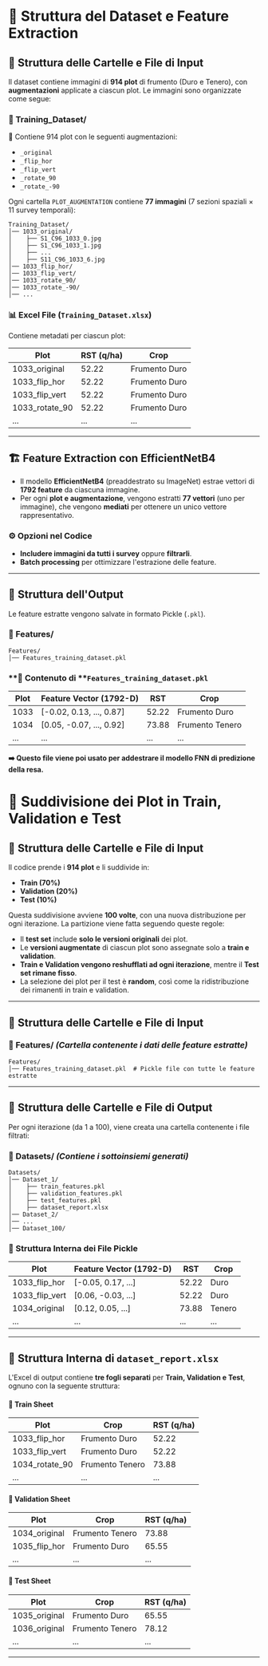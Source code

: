 # 📁 Struttura del Dataset e Feature Extraction

## 📂 **Struttura delle Cartelle e File di Input**

Il dataset contiene immagini di **914 plot** di frumento (Duro e Tenero), con **augmentazioni** applicate a ciascun plot. Le immagini sono organizzate come segue:

### **📁 Training\_Dataset/**

📌 Contiene 914 plot con le seguenti augmentazioni:

- `_original`
- `_flip_hor`
- `_flip_vert`
- `_rotate_90`
- `_rotate_-90`

Ogni cartella `PLOT_AUGMENTATION` contiene **77 immagini** (7 sezioni spaziali × 11 survey temporali):

```
Training_Dataset/
│── 1033_original/
│    ├── S1_C96_1033_0.jpg
│    ├── S1_C96_1033_1.jpg
│    ├── ...
│    ├── S11_C96_1033_6.jpg
│── 1033_flip_hor/
│── 1033_flip_vert/
│── 1033_rotate_90/
│── 1033_rotate_-90/
│── ...
```

### **📊 Excel File (****`Training_Dataset.xlsx`****)**

Contiene metadati per ciascun plot:

| Plot             | RST (q/ha) | Crop          |
| ---------------- | ---------- | ------------- |
| 1033\_original   | 52.22      | Frumento Duro |
| 1033\_flip\_hor  | 52.22      | Frumento Duro |
| 1033\_flip\_vert | 52.22      | Frumento Duro |
| 1033\_rotate\_90 | 52.22      | Frumento Duro |
| ...              | ...        | ...           |

---

## 🏗 **Feature Extraction con EfficientNetB4**

- Il modello **EfficientNetB4** (preaddestrato su ImageNet) estrae vettori di **1792 feature** da ciascuna immagine.
- Per ogni **plot e augmentazione**, vengono estratti **77 vettori** (uno per immagine), che vengono **mediati** per ottenere un unico vettore rappresentativo.

### **⚙️ Opzioni nel Codice**

- **Includere immagini da tutti i survey** oppure **filtrarli**.
- **Batch processing** per ottimizzare l'estrazione delle feature.

---

## 📂 Struttura dell'Output

Le feature estratte vengono salvate in formato Pickle (`.pkl`).

### **📁 Features/**

```
Features/
│── Features_training_dataset.pkl
```

### **📄 Contenuto di ****`Features_training_dataset.pkl`**

| Plot | Feature Vector (1792-D)  | RST   | Crop            |
| ---- | ------------------------ | ----- | --------------- |
| 1033 | [-0.02, 0.13, ..., 0.87] | 52.22 | Frumento Duro   |
| 1034 | [0.05, -0.07, ..., 0.92] | 73.88 | Frumento Tenero |
| ...  | ...                      | ...   | ...             |

**➡️ Questo file viene poi usato per addestrare il modello FNN di predizione della resa.**




# 📁 Suddivisione dei Plot in Train, Validation e Test

## 📂 **Struttura delle Cartelle e File di Input**

Il codice prende i **914 plot** e li suddivide in:

- **Train (70%)**
- **Validation (20%)**
- **Test (10%)**

Questa suddivisione avviene **100 volte**, con una nuova distribuzione per ogni iterazione. La partizione viene fatta seguendo queste regole:

- Il **test set** include **solo le versioni originali** dei plot.
- Le **versioni augmentate** di ciascun plot sono assegnate solo a **train e validation**.
- **Train e Validation vengono reshufflati ad ogni iterazione**, mentre il **Test set rimane fisso**.
- La selezione dei plot per il test è **random**, così come la ridistribuzione dei rimanenti in train e validation.

---

## 📂 **Struttura delle Cartelle e File di Input**

### **📁 Features/** *(Cartella contenente i dati delle feature estratte)*
```
Features/
│── Features_training_dataset.pkl  # Pickle file con tutte le feature estratte
```

---

## 📂 **Struttura delle Cartelle e File di Output**
Per ogni iterazione (da 1 a 100), viene creata una cartella contenente i file filtrati:

### **📁 Datasets/** *(Contiene i sottoinsiemi generati)*
```
Datasets/
│── Dataset_1/
│    ├── train_features.pkl
│    ├── validation_features.pkl
│    ├── test_features.pkl
│    ├── dataset_report.xlsx
│── Dataset_2/
│── ...
│── Dataset_100/
```

### **📄 Struttura Interna dei File Pickle**
| Plot             | Feature Vector (1792-D) | RST   | Crop   |
| ---------------- | ----------------------- | ----- | ------ |
| 1033_flip_hor  | [-0.05, 0.17, ...]      | 52.22 | Duro   |
| 1033_flip_vert | [0.06, -0.03, ...]      | 52.22 | Duro   |
| 1034_original   | [0.12, 0.05, ...]       | 73.88 | Tenero |
| ...              | ...                     | ...   | ...    |

---

## 📄 **Struttura Interna di `dataset_report.xlsx`**
L'Excel di output contiene **tre fogli separati** per **Train, Validation e Test**, ognuno con la seguente struttura:

#### **📑 Train Sheet**
| Plot          | Crop         | RST (q/ha) |
|--------------|-------------|------------|
| 1033_flip_hor | Frumento Duro | 52.22 |
| 1033_flip_vert | Frumento Duro | 52.22 |
| 1034_rotate_90 | Frumento Tenero | 73.88 |
| ...          | ...         | ... |

#### **📑 Validation Sheet**
| Plot          | Crop         | RST (q/ha) |
|--------------|-------------|------------|
| 1034_original | Frumento Tenero | 73.88 |
| 1035_flip_hor | Frumento Duro | 65.55 |
| ...          | ...         | ... |

#### **📑 Test Sheet**
| Plot          | Crop         | RST (q/ha) |
|--------------|-------------|------------|
| 1035_original | Frumento Duro | 65.55 |
| 1036_original | Frumento Tenero | 78.12 |
| ...          | ...         | ... |

---


